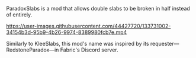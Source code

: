 ParadoxSlabs is a mod that allows double slabs to be broken in half instead of entirely.

https://user-images.githubusercontent.com/44427720/133731002-34154b3d-95b9-4b26-9974-8389980fcb7e.mp4

Similarly to KleeSlabs, this mod's name was inspired by its requester—RedstoneParadox—in Fabric's Discord server.
